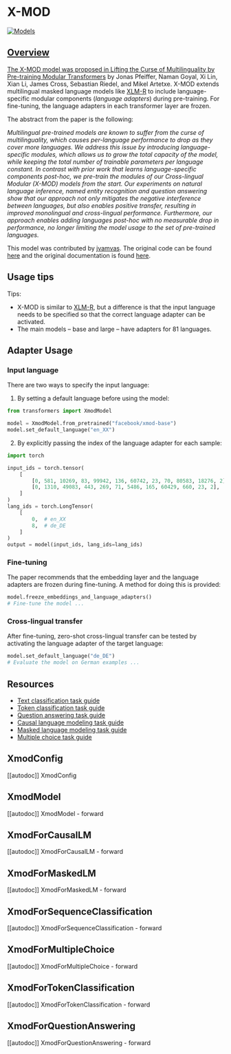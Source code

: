 <!--Copyright 2023 The HuggingFace Team. All rights reserved.

Licensed under the Apache License, Version 2.0 (the "License"); you may not use this file except in compliance with
the License. You may obtain a copy of the License at

http://www.apache.org/licenses/LICENSE-2.0

Unless required by applicable law or agreed to in writing, software distributed under the License is distributed on
an "AS IS" BASIS, WITHOUT WARRANTIES OR CONDITIONS OF ANY KIND, either express or implied. See the License for the
specific language governing permissions and limitations under the License.

⚠️ Note that this file is in Markdown but contain specific syntax for our doc-builder (similar to MDX) that may not be
rendered properly in your Markdown viewer.

-->

# X-MOD

<div class="flex flex-wrap space-x-1">
<a href="https://huggingface.co/models?filter=xmod">
<img alt="Models" src="https://img.shields.io/badge/All_model_pages-xmod-blueviolet">
</div>

## Overview

The X-MOD model was proposed in [Lifting the Curse of Multilinguality by Pre-training Modular Transformers](http://dx.doi.org/10.18653/v1/2022.naacl-main.255) by Jonas Pfeiffer, Naman Goyal, Xi Lin, Xian Li, James Cross, Sebastian Riedel, and Mikel Artetxe.
X-MOD extends multilingual masked language models like [XLM-R](xlm-roberta) to include language-specific modular components (_language adapters_) during pre-training. For fine-tuning, the language adapters in each transformer layer are frozen.

The abstract from the paper is the following:

*Multilingual pre-trained models are known to suffer from the curse of multilinguality, which causes per-language performance to drop as they cover more languages. We address this issue by introducing language-specific modules, which allows us to grow the total capacity of the model, while keeping the total number of trainable parameters per language constant. In contrast with prior work that learns language-specific components post-hoc, we pre-train the modules of our Cross-lingual Modular (X-MOD) models from the start. Our experiments on natural language inference, named entity recognition and question answering show that our approach not only mitigates the negative interference between languages, but also enables positive transfer, resulting in improved monolingual and cross-lingual performance. Furthermore, our approach enables adding languages post-hoc with no measurable drop in performance, no longer limiting the model usage to the set of pre-trained languages.*

This model was contributed by [jvamvas](https://huggingface.co/jvamvas).
The original code can be found [here](https://github.com/facebookresearch/fairseq/tree/58cc6cca18f15e6d56e3f60c959fe4f878960a60/fairseq/models/xmod) and the original documentation is found [here](https://github.com/facebookresearch/fairseq/tree/58cc6cca18f15e6d56e3f60c959fe4f878960a60/examples/xmod).

## Usage tips

Tips:
- X-MOD is similar to [XLM-R](xlm-roberta), but a difference is that the input language needs to be specified so that the correct language adapter can be activated.
- The main models – base and large – have adapters for 81 languages.

## Adapter Usage

### Input language

There are two ways to specify the input language:
1. By setting a default language before using the model:

```python
from transformers import XmodModel

model = XmodModel.from_pretrained("facebook/xmod-base")
model.set_default_language("en_XX")
```

2. By explicitly passing the index of the language adapter for each sample:

```python
import torch

input_ids = torch.tensor(
    [
        [0, 581, 10269, 83, 99942, 136, 60742, 23, 70, 80583, 18276, 2],
        [0, 1310, 49083, 443, 269, 71, 5486, 165, 60429, 660, 23, 2],
    ]
)
lang_ids = torch.LongTensor(
    [
        0,  # en_XX
        8,  # de_DE
    ]
)
output = model(input_ids, lang_ids=lang_ids)
```

### Fine-tuning
The paper recommends that the embedding layer and the language adapters are frozen during fine-tuning. A method for doing this is provided:

```python
model.freeze_embeddings_and_language_adapters()
# Fine-tune the model ...
```

### Cross-lingual transfer
After fine-tuning, zero-shot cross-lingual transfer can be tested by activating the language adapter of the target language:

```python
model.set_default_language("de_DE")
# Evaluate the model on German examples ...
```

## Resources

- [Text classification task guide](../tasks/sequence_classification)
- [Token classification task guide](../tasks/token_classification)
- [Question answering task guide](../tasks/question_answering)
- [Causal language modeling task guide](../tasks/language_modeling)
- [Masked language modeling task guide](../tasks/masked_language_modeling)
- [Multiple choice task guide](../tasks/multiple_choice)

## XmodConfig

[[autodoc]] XmodConfig

## XmodModel

[[autodoc]] XmodModel
    - forward

## XmodForCausalLM

[[autodoc]] XmodForCausalLM
    - forward

## XmodForMaskedLM

[[autodoc]] XmodForMaskedLM
    - forward

## XmodForSequenceClassification

[[autodoc]] XmodForSequenceClassification
    - forward

## XmodForMultipleChoice

[[autodoc]] XmodForMultipleChoice
    - forward

## XmodForTokenClassification

[[autodoc]] XmodForTokenClassification
    - forward

## XmodForQuestionAnswering

[[autodoc]] XmodForQuestionAnswering
    - forward
